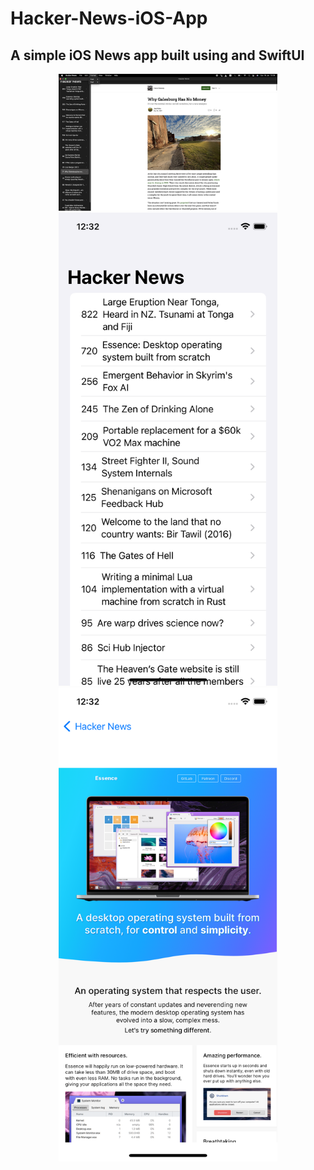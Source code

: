 # Hacker-News-iOS-App

## A simple iOS News app built using and SwiftUI

<p align="center">
  <img src="https://github.com/mikailyusuf/Hacker-News-iOS-App/blob/main/Hacker%20News/utils/Screenshot%202022-01-16%20at%2013.38.18.png?raw=true" width="350" title="hover text">
 <img src="https://github.com/mikailyusuf/Hacker-News-iOS-App/blob/main/Hacker%20News/utils/Simulator%20Screen%20Shot%20-%20iPhone%2012%20-%202022-01-16%20at%2012.32.45.png?raw=true" width="350" title="hover text">
  <img src="https://github.com/mikailyusuf/Hacker-News-iOS-App/blob/main/Hacker%20News/utils/Simulator%20Screen%20Shot%20-%20iPhone%2012%20-%202022-01-16%20at%2012.32.51.png?raw=true" width="350" title="hover text">


</p>
